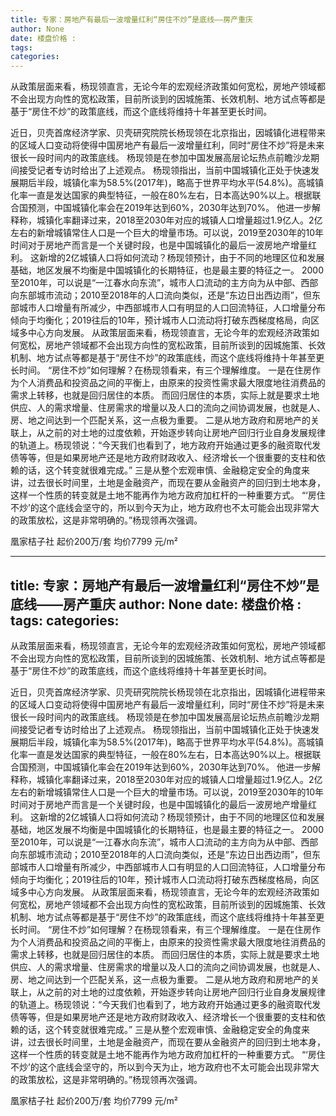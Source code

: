 ```yaml
---
title: 专家：房地产有最后一波增量红利“房住不炒”是底线——房产重庆
author: None
date: 楼盘价格 : 
tags: 
categories: 
---
```

从政策层面来看，杨现领直言，无论今年的宏观经济政策如何宽松，房地产领域都不会出现方向性的宽松政策，目前所谈到的因城施策、长效机制、地方试点等都是基于“房住不炒”的政策底线，而这个底线将维持十年甚至更长时间。
<!-- more -->
近日，贝壳首席经济学家、贝壳研究院院长杨现领在北京指出，因城镇化进程带来的区域人口变动将使得中国房地产有最后一波增量红利，同时“房住不炒”将是未来很长一段时间内的政策底线。
杨现领是在参加中国发展高层论坛热点前瞻沙龙期间接受记者专访时给出了上述观点。
杨现领指出，当前中国城镇化正处于快速发展期后半段，城镇化率为58.5%(2017年)，略高于世界平均水平(54.8%)。高城镇化率一直是发达国家的典型特征，一般在80%左右，日本高达90%以上。根据联合国预测，中国城镇化率会在2019年达到60%，2030年达到70%。
他进一步解释称，城镇化率翻译过来，2018至2030年对应的城镇人口增量超过1.9亿人。2亿左右的新增城镇常住人口是一个巨大的增量市场。可以说，2019至2030年的10年时间对于房地产而言是一个关键时段，也是中国城镇化的最后一波房地产增量红利。
这新增的2亿城镇人口将如何流动？杨现领预计，由于不同的地理区位和发展基础，地区发展不均衡是中国城镇化的长期特征，也是最主要的特征之一。
2000至2010年，可以说是“一江春水向东流”，城市人口流动的主方向为从中部、西部向东部城市流动；2010至2018年的人口流向类似，还是“东边日出西边雨”，但东部城市人口增量有所减少，中西部城市人口有明显的人口回流特征，人口增量分布倾向于均衡化；2019往后的10年，预计城市人口流动将打破东西梯度格局，向区域多中心方向发展。
从政策层面来看，杨现领直言，无论今年的宏观经济政策如何宽松，房地产领域都不会出现方向性的宽松政策，目前所谈到的因城施策、长效机制、地方试点等都是基于“房住不炒”的政策底线，而这个底线将维持十年甚至更长时间。
“房住不炒”如何理解？在杨现领看来，有三个理解维度。
一是在住房作为个人消费品和投资品之间的平衡上，由原来的投资性需求最大限度地往消费品的需求上转移，也就是回归居住的本质。
而回归居住的本质，实际上就是要求土地供应、人的需求增量、住房需求的增量以及人口的流向之间协调发展，也就是人、房、地之间达到一个匹配关系，这一点极为重要。
二是从地方政府和房地产的关联上，从之前的对土地的过度依赖，开始逐步转向让房地产回归行业自身发展规律的轨道上。杨现领说：“今天我们也看到了，地方政府开始通过更多的融资取代发债等等，但是如果房地产还是地方政府财政收入、经济增长一个很重要的支柱和依赖的话，这个转变就很难完成。”
三是从整个宏观审慎、金融稳定安全的角度来讲，过去很长时间里，土地是金融资产，而现在要从金融资产的回归到土地本身，这样一个性质的转变就是土地不能再作为地方政府加杠杆的一种重要方式。
“‘房住不炒’的这个底线会坚守的，所以到今天为止，地方政府也不太可能会出现非常大的政策放松，这是非常明确的。”杨现领再次强调。
                        
                        
                        
                        
                                        
                    
                    
                
                    
                    
                    
                
                    
                
凰家桔子社
起价200万/套
均价7799 元/m²
	                        
	                    
	                        
	                    
---
title: 专家：房地产有最后一波增量红利“房住不炒”是底线——房产重庆
author: None
date: 楼盘价格 : 
tags: 
categories: 
---
从政策层面来看，杨现领直言，无论今年的宏观经济政策如何宽松，房地产领域都不会出现方向性的宽松政策，目前所谈到的因城施策、长效机制、地方试点等都是基于“房住不炒”的政策底线，而这个底线将维持十年甚至更长时间。
<!-- more -->
近日，贝壳首席经济学家、贝壳研究院院长杨现领在北京指出，因城镇化进程带来的区域人口变动将使得中国房地产有最后一波增量红利，同时“房住不炒”将是未来很长一段时间内的政策底线。
杨现领是在参加中国发展高层论坛热点前瞻沙龙期间接受记者专访时给出了上述观点。
杨现领指出，当前中国城镇化正处于快速发展期后半段，城镇化率为58.5%(2017年)，略高于世界平均水平(54.8%)。高城镇化率一直是发达国家的典型特征，一般在80%左右，日本高达90%以上。根据联合国预测，中国城镇化率会在2019年达到60%，2030年达到70%。
他进一步解释称，城镇化率翻译过来，2018至2030年对应的城镇人口增量超过1.9亿人。2亿左右的新增城镇常住人口是一个巨大的增量市场。可以说，2019至2030年的10年时间对于房地产而言是一个关键时段，也是中国城镇化的最后一波房地产增量红利。
这新增的2亿城镇人口将如何流动？杨现领预计，由于不同的地理区位和发展基础，地区发展不均衡是中国城镇化的长期特征，也是最主要的特征之一。
2000至2010年，可以说是“一江春水向东流”，城市人口流动的主方向为从中部、西部向东部城市流动；2010至2018年的人口流向类似，还是“东边日出西边雨”，但东部城市人口增量有所减少，中西部城市人口有明显的人口回流特征，人口增量分布倾向于均衡化；2019往后的10年，预计城市人口流动将打破东西梯度格局，向区域多中心方向发展。
从政策层面来看，杨现领直言，无论今年的宏观经济政策如何宽松，房地产领域都不会出现方向性的宽松政策，目前所谈到的因城施策、长效机制、地方试点等都是基于“房住不炒”的政策底线，而这个底线将维持十年甚至更长时间。
“房住不炒”如何理解？在杨现领看来，有三个理解维度。
一是在住房作为个人消费品和投资品之间的平衡上，由原来的投资性需求最大限度地往消费品的需求上转移，也就是回归居住的本质。
而回归居住的本质，实际上就是要求土地供应、人的需求增量、住房需求的增量以及人口的流向之间协调发展，也就是人、房、地之间达到一个匹配关系，这一点极为重要。
二是从地方政府和房地产的关联上，从之前的对土地的过度依赖，开始逐步转向让房地产回归行业自身发展规律的轨道上。杨现领说：“今天我们也看到了，地方政府开始通过更多的融资取代发债等等，但是如果房地产还是地方政府财政收入、经济增长一个很重要的支柱和依赖的话，这个转变就很难完成。”
三是从整个宏观审慎、金融稳定安全的角度来讲，过去很长时间里，土地是金融资产，而现在要从金融资产的回归到土地本身，这样一个性质的转变就是土地不能再作为地方政府加杠杆的一种重要方式。
“‘房住不炒’的这个底线会坚守的，所以到今天为止，地方政府也不太可能会出现非常大的政策放松，这是非常明确的。”杨现领再次强调。
                        
                        
                        
                        
                                        
                    
                    
                
                    
                    
                    
                
                    
                
凰家桔子社
起价200万/套
均价7799 元/m²
	                        
	                    
	                        
	                    

